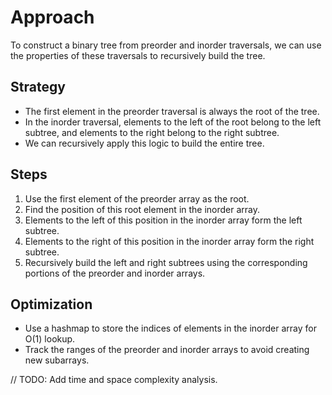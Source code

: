 # Approach

To construct a binary tree from preorder and inorder traversals, we can use the properties of these traversals to recursively build the tree.

## Strategy
- The first element in the preorder traversal is always the root of the tree.
- In the inorder traversal, elements to the left of the root belong to the left subtree, and elements to the right belong to the right subtree.
- We can recursively apply this logic to build the entire tree.

## Steps
1. Use the first element of the preorder array as the root.
2. Find the position of this root element in the inorder array.
3. Elements to the left of this position in the inorder array form the left subtree.
4. Elements to the right of this position in the inorder array form the right subtree.
5. Recursively build the left and right subtrees using the corresponding portions of the preorder and inorder arrays.

## Optimization
- Use a hashmap to store the indices of elements in the inorder array for O(1) lookup.
- Track the ranges of the preorder and inorder arrays to avoid creating new subarrays.

// TODO: Add time and space complexity analysis.
